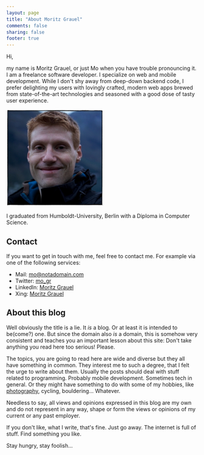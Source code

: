 ```yaml
---
layout: page
title: "About Moritz Grauel"
comments: false
sharing: false
footer: true
---
```


Hi,

my name is Moritz Grauel, or just Mo when you have trouble pronouncing it. I am a freelance software developer.
I specialize on web and mobile development. While I don't shy away from
deep-down backend code, I prefer delighting my users with lovingly crafted, modern web
apps brewed from state-of-the-art technologies and seasoned with a good
dose of tasty user experience.

![Moritz Grauel, 2011](/images/Mo256.jpg)

I graduated from Humboldt-University, Berlin with a Diploma in Computer Science.

## <a id="contact"></a>Contact

If you want to get in touch with me, feel free to contact me. For example via one of the following services:

- Mail: mo@notadomain.com
- Twitter: [mo_gr](https://twitter.com/#!/mo_gr)
- LinkedIn: [Moritz Grauel](https://www.linkedin.com/in/moritz-grauel-4b285617/)
- Xing: [Moritz Grauel](https://www.xing.com/profile/Moritz_Grauel)

## About this blog

Well obviously the title is a lie. It _is_ a blog. Or at least it is intended to be(come?) one. But since the domain also _is_ a
domain, this is somehow very consistent and teaches you an important lesson about this site: Don't take anything you read here too
serious! Please.

The topics, you are going to read here are wide and diverse but they all have something in common. They interest me to
such a degree, that I felt the urge to write about them. Usually the posts should deal with stuff related to
programming. Probably mobile development. Sometimes tech in general. Or they might have something to do with some of my
hobbies, like [photography](http://www.flickr.com/photos/27380123@N03/), cycling, bouldering... Whatever. 

Needless to say, all views and opinions expressed in this blog are my own and do not represent in any way, shape or form the views or opinions of my current or any past employer.

If you don't like, what I write, that's fine. Just go away.
The internet is full of stuff. Find something you like.

Stay hungry, stay foolish...
